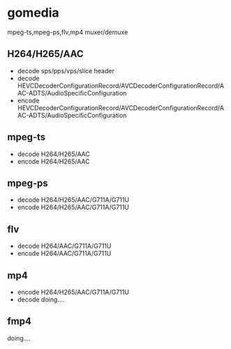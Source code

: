 # gomedia
 mpeg-ts,mpeg-ps,flv,mp4 muxer/demuxe
 
## H264/H265/AAC
  - decode sps/pps/vps/slice header
  - decode HEVCDecoderConfigurationRecord/AVCDecoderConfigurationRecord/AAC-ADTS/AudioSpecificConfiguration
  - encode HEVCDecoderConfigurationRecord/AVCDecoderConfigurationRecord/AAC-ADTS/AudioSpecificConfiguration
## mpeg-ts
  - decode H264/H265/AAC
  - encode H264/H265/AAC
## mpeg-ps
  - decode H264/H265/AAC/G711A/G711U
  - encode H264/H265/AAC/G711A/G711U
## flv
  - decode H264/AAC/G711A/G711U
  - encode H264/AAC/G711A/G711U
## mp4
  - encode H264/H265/AAC/G711A/G711U
  - decode doing....
## fmp4
  doing....



  
